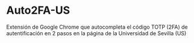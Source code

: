 # Auto2FA-US
Extensión de Google Chrome que autocompleta el código TOTP (2FA) de autentificación en 2 pasos en la página de la Universidad de Sevilla (US)
